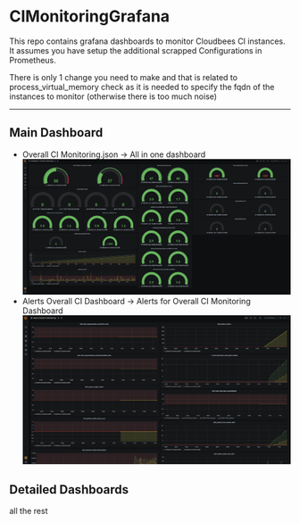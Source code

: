 # CIMonitoringGrafana

This repo contains grafana dashboards to monitor Cloudbees CI instances.
It assumes you have setup the additional scrapped Configurations in Prometheus.

There is only 1 change you need to make and that is related to process_virtual_memory check as it is needed to specify the fqdn of the instances to monitor (otherwise there is too much noise)

---

## Main Dashboard 
- Overall CI Monitoring.json -> All in one dashboard
![Overall CI Monitoring](./screenshots/OverallDashboard.png "CJOCListeners")
- Alerts Overall CI Dashboard -> Alerts for Overall CI Monitoring Dashboard
![AlertsOverallCIMonitoring](./screenshots/AlertsOverallCIMonitoring.png "AlertsOverallDashboard") 
## Detailed Dashboards
all the rest
